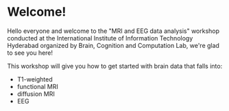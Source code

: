 # Welcome!

Hello everyone and welcome to the "MRI and EEG data analysis" workshop conducted at the International Institute of Information Technology Hyderabad organized by Brain, Cognition and Computation Lab, we're glad to see you here!

This workshop will give you how to get started with brain data that falls into:
- T1-weighted
- functional MRI
- diffusion MRI
- EEG
